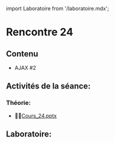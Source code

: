 import Laboratoire from '/laboratoire.mdx';

# Rencontre 24

## Contenu
- AJAX #2

## Activités de la séance: 

### Théorie: 
- 🚧🔗[Cours_24.pptx](construction)

## Laboratoire: 
<Laboratoire nom="10XX-S24_Lab1_AJAX_2"/>
